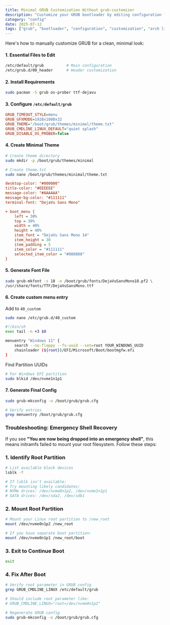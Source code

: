 ```yaml
---
title: Minimal GRUB Customization Without grub-customizer
description: "Customize your GRUB bootloader by editing configuration files directly."
category: "config"
date: 2025-07-12
tags: ["grub", "bootloader", "configuration", "customization", "arch linux", "linux", "minimalism"]
---
```


Here's how to manually customize GRUB for a clean, minimal look:

#### 1. **Essential Files to Edit**
```bash
/etc/default/grub          # Main configuration
/etc/grub.d/00_header      # Header customization
```

#### 2. **Install Requirements**
```bash
sudo pacman -S grub os-prober ttf-dejavu
```

#### 3. **Configure `/etc/default/grub`**
```ini
GRUB_TIMEOUT_STYLE=menu
GRUB_GFXMODE=1920x1080x32
GRUB_THEME="/boot/grub/themes/minimal/theme.txt"
GRUB_CMDLINE_LINUX_DEFAULT="quiet splash"
GRUB_DISABLE_OS_PROBER=false
```

#### 4. **Create Minimal Theme**
```bash
# Create theme directory
sudo mkdir -p /boot/grub/themes/minimal

# Create theme.txt
sudo nano /boot/grub/themes/minimal/theme.txt
```
```ini
desktop-color: "#000000"
title-color: "#EEEEEE"
message-color: "#AAAAAA"
message-bg-color: "#111111"
terminal-font: "DejaVu Sans Mono"

+ boot_menu {
    left = 30%
    top = 30%
    width = 40%
    height = 40%
    item_font = "DejaVu Sans Mono 14"
    item_height = 30
    item_padding = 5
    item_color = "#111111"
    selected_item_color = "#888888"
}
```

#### 5. **Generate Font File**
```bash
sudo grub-mkfont -s 18 -o /boot/grub/fonts/DejaVuSansMono18.pf2 \
/usr/share/fonts/TTF/DejaVuSansMono.ttf
```

#### 6. **Create custom menu entry**

Add to `40_custom`
```bash
sudo nano /etc/grub.d/40_custom
```

```bash
#!/bin/sh
exec tail -n +3 $0

menuentry "Windows 11" {
    search --no-floppy --fs-uuid --set=root YOUR_WINDOWS_UUID
    chainloader (${root})/EFI/Microsoft/Boot/bootmgfw.efi
}
```

Find Partition UUIDs
```bash
# For Windows EFI partition
sudo blkid /dev/nvme1n1p1
```

#### 7. **Generate Final Config**
```bash
sudo grub-mkconfig -o /boot/grub/grub.cfg

# Verify entries
grep menuentry /boot/grub/grub.cfg
```

### Troubleshooting: Emergency Shell Recovery

If you see **"You are now being dropped into an emergency shell"**, this means initramfs failed to mount your root filesystem. Follow these steps:

### 1. Identify Root Partition
```bash
# List available block devices
lsblk -f

# If lsblk isn't available:
# Try mounting likely candidates:
# NVMe drives: /dev/nvme0n1p2, /dev/nvme1n1p1
# SATA drives: /dev/sda2, /dev/sdb1
```

### 2. Mount Root Partition
```bash
# Mount your Linux root partition to /new_root
mount /dev/nvme0n1p2 /new_root

# If you have separate boot partition:
mount /dev/nvme0n1p1 /new_root/boot
```

### 3. Exit to Continue Boot
```bash
exit
```

### 4. Fix After Boot
```bash
# Verify root parameter in GRUB config
grep GRUB_CMDLINE_LINUX /etc/default/grub

# Should include root parameter like:
# GRUB_CMDLINE_LINUX="root=/dev/nvme0n1p2"

# Regenerate GRUB config
sudo grub-mkconfig -o /boot/grub/grub.cfg
```
